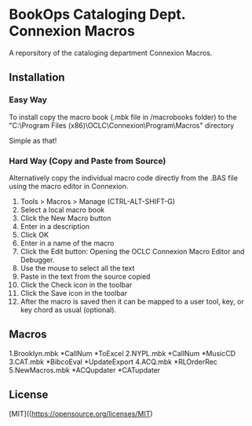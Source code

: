 # BookOps Cataloging Dept. Connexion Macros
A reporsitory of the cataloging department Connexion Macros.

## Installation
### Easy Way
To install copy the macro book (.mbk file in /macrobooks folder) to the "C:\Program Files (x86)\OCLC\Connexion\Program\Macros" directory

Simple as that!
### Hard Way (Copy and Paste from Source)
Alternatively copy the individual macro code directly from the .BAS file using the macro editor in Connexion.

1. Tools > Macros > Manage (CTRL-ALT-SHIFT-G)
2. Select a local macro book
3. Click the New Macro button
4. Enter in a description
5. Click OK
6. Enter in a name of the macro
7. Click the Edit button: Opening the OCLC Connexion Macro Editor and Debugger.
8. Use the mouse to select all the text
9. Paste in the text from the source copied
10. Click the Check icon in the toolbar
11. Click the Save icon in the toolbar
12. After the macro is saved then it can be mapped to a user tool, key, or key chord as usual (optional).

## Macros
1.Brooklyn.mbk
	*CallNum
	*ToExcel
2.NYPL.mbk
	*CallNum
	*MusicCD
3.CAT.mbk
	*BibcoEval
	*UpdateExport
4.ACQ.mbk
	*RLOrderRec
5.NewMacros.mbk
	*ACQupdater
	*CATupdater  
## License
[MIT]((https://opensource.org/licenses/MIT)
